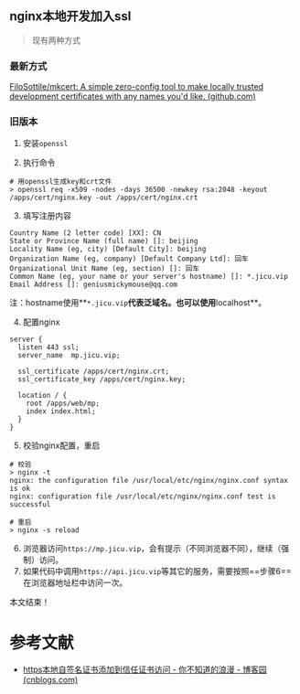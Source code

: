 ## nginx本地开发加入ssl

> 现有两种方式

### 最新方式

[FiloSottile/mkcert: A simple zero-config tool to make locally trusted development certificates with any names you'd like. (github.com)](https://github.com/FiloSottile/mkcert)

### 旧版本

1. 安装`openssl`

2. 执行命令

```shell
# 用openssl生成key和crt文件
> openssl req -x509 -nodes -days 36500 -newkey rsa:2048 -keyout /apps/cert/nginx.key -out /apps/cert/nginx.crt
```

3. 填写注册内容

```shell
Country Name (2 letter code) [XX]: CN
State or Province Name (full name) []: beijing    
Locality Name (eg, city) [Default City]: beijing
Organization Name (eg, company) [Default Company Ltd]: 回车
Organizational Unit Name (eg, section) []: 回车
Common Name (eg, your name or your server's hostname) []: *.jicu.vip
Email Address []: geniusmickymouse@qq.com
```

注：hostname使用**`*.jicu.vip`**代表泛域名。也可以使用**localhost**。

4. 配置nginx

```nginx
server {
  listen 443 ssl;
  server_name  mp.jicu.vip;

  ssl_certificate /apps/cert/nginx.crt;
  ssl_certificate_key /apps/cert/nginx.key;

  location / {
    root /apps/web/mp;
    index index.html;
  }
}
```

5. 校验nginx配置，重启

```shell
# 校验
> nginx -t
nginx: the configuration file /usr/local/etc/nginx/nginx.conf syntax is ok
nginx: configuration file /usr/local/etc/nginx/nginx.conf test is successful

# 重启
> nginx -s reload
```

6. 浏览器访问`https://mp.jicu.vip`，会有提示（不同浏览器不同），继续（强制）访问。
7. 如果代码中调用`https://api.jicu.vip`等其它的服务，需要按照==步骤6==在浏览器地址栏中访问一次。

本文结束！



# 参考文献

* [https本地自签名证书添加到信任证书访问 - 你不知道的浪漫 - 博客园 (cnblogs.com)](https://www.cnblogs.com/passedbylove/p/12054364.html)